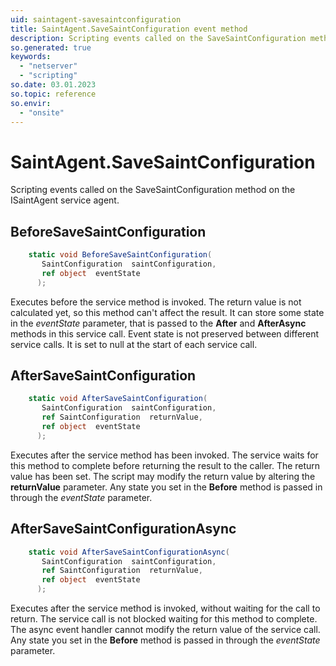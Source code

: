 ```yaml
---
uid: saintagent-savesaintconfiguration
title: SaintAgent.SaveSaintConfiguration event method
description: Scripting events called on the SaveSaintConfiguration method on the SaintAgent service agent.
so.generated: true
keywords:
  - "netserver"
  - "scripting"
so.date: 03.01.2023
so.topic: reference
so.envir:
  - "onsite"
---
```

# SaintAgent.SaveSaintConfiguration

Scripting events called on the <see cref='M:SuperOffice.CRM.Services.ISaintAgent.SaveSaintConfiguration'>SaveSaintConfiguration</see> method on the <see cref='ISaintAgent'>ISaintAgent</see>  service agent.

## BeforeSaveSaintConfiguration
```cs
    static void BeforeSaveSaintConfiguration(
       SaintConfiguration  saintConfiguration,
       ref object  eventState
      );
```
Executes before the service method is invoked.
The return value is not calculated yet, so this method can't affect the result.
It can store some state in the *eventState* parameter, that is passed to the **After** and **AfterAsync** methods in this service call.
Event state is not preserved between different service calls. It is set to null at the start of each service call.
## AfterSaveSaintConfiguration
```cs
    static void AfterSaveSaintConfiguration(
       SaintConfiguration  saintConfiguration,
       ref SaintConfiguration  returnValue,
       ref object  eventState
      );
```
Executes after the service method has been invoked. The service waits for this method to complete before returning the result to the caller.
The return value has been set. The script may modify the return value by altering the **returnValue** parameter.
Any state you set in the **Before** method is passed in through the *eventState* parameter.
## AfterSaveSaintConfigurationAsync
```cs
    static void AfterSaveSaintConfigurationAsync(
       SaintConfiguration  saintConfiguration,
       ref SaintConfiguration  returnValue,
       ref object  eventState
      );
```
Executes after the service method is invoked, without waiting for the call to return.
The service call is not blocked waiting for this method to complete.
The async event handler cannot modify the return value of the service call.
Any state you set in the **Before** method is passed in through the *eventState* parameter.

